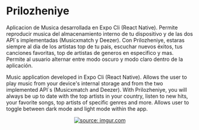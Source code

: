 # Prilozheniye

Aplicacion de Musica desarrollada en Expo Cli (React Native). 
Permite reproducir musica del almacenamiento interno de tu dispositivo y de las dos API´s implementadas (Musicxmatch y Deezer).
Con Prilozheniye, estaras siempre al dia de los artistas top de tu pais, escuchar nuevos éxitos, tus canciones favoritas, top de artistas de generos en especifico y mas.
Permite al usuario alternar entre modo oscuro y modo claro dentro de la aplicación.

Music application developed in Expo Cli (React Native).
Allows the user to play music from your device's internal storage and from the two implemented API´s (Musicxmatch and Deezer).
With Prilozheniye, you will always be up to date with the top artists in your country, listen to new hits, your favorite songs, top artists of specific genres and more.
Allows user to toggle between dark mode and light mode within the app.

<p align="center"><a href="https://imgur.com/Pvkbnwb"><img src="https://i.imgur.com/Pvkbnwb.jpg?1" title="source: imgur.com" /></a></p>
